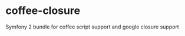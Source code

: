 coffee-closure
==============

Symfony 2 bundle for coffee script support and google closure support